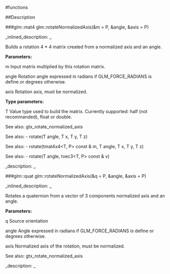 #functions


<!--
_visible: True_
_advanced: False_
-->

##Description





<!----------------------------------------------------------------------------->

###glm::mat4 glm::rotateNormalizedAxis(&m = P, &angle, &axis = P)

<!--
_syntax: glm::rotateNormalizedAxis(&m = P, &angle, &axis = P)_
_name: glm::rotateNormalizedAxis_
_returns: glm::mat4_
_returns_description: _
_parameters: const glm::mat4 &m=P, const T &angle, const glm::vec3 &axis=P_
_version_started: 0.10.0_
_version_deprecated: _
_summary: _
_constant: False_
_static: False_
_visible: True_
_advanced: False_
-->

_inlined_description: _

Builds a rotation 4 * 4 matrix created from a normalized axis and an angle.


**Parameters:**

m Input matrix multiplied by this rotation matrix.

angle Rotation angle expressed in radians if GLM_FORCE_RADIANS is define or degrees otherwise.

axis Rotation axis, must be normalized.

**Type parameters:**

T Value type used to build the matrix. Currently supported: half (not recommanded), float or double.


See also: gtx_rotate_normalized_axis

See also: - rotate(T angle, T x, T y, T z)

See also: - rotate(tmat4x4<T, P> const & m, T angle, T x, T y, T z)

See also: - rotate(T angle, tvec3<T, P> const & v)





_description: _







<!----------------------------------------------------------------------------->

###glm::quat glm::rotateNormalizedAxis(&q = P, &angle, &axis = P)

<!--
_syntax: glm::rotateNormalizedAxis(&q = P, &angle, &axis = P)_
_name: glm::rotateNormalizedAxis_
_returns: glm::quat_
_returns_description: _
_parameters: const glm::quat &q=P, const T &angle, const glm::vec3 &axis=P_
_version_started: 0.10.0_
_version_deprecated: _
_summary: _
_constant: False_
_static: False_
_visible: True_
_advanced: False_
-->

_inlined_description: _

Rotates a quaternion from a vector of 3 components normalized axis and an angle.


**Parameters:**

q Source orientation

angle Angle expressed in radians if GLM_FORCE_RADIANS is define or degrees otherwise.

axis Normalized axis of the rotation, must be normalized.


See also: gtx_rotate_normalized_axis





_description: _







<!----------------------------------------------------------------------------->


